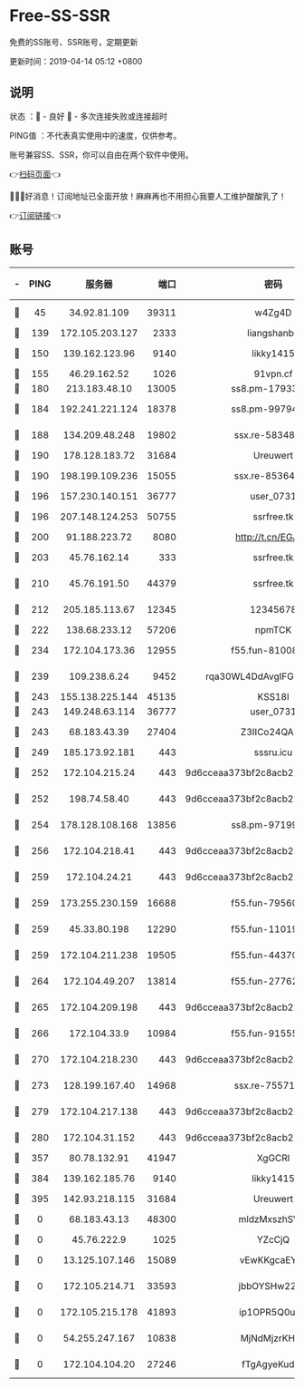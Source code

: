 # Free-SS-SSR

免费的SS账号、SSR账号，定期更新

更新时间：2019-04-14 05:12 +0800

## 说明

状态     ：🙂 - 良好 🙁 - 多次连接失败或连接超时

PING值   ：不代表真实使用中的速度，仅供参考。

账号兼容SS、SSR，你可以自由在两个软件中使用。

👉[扫码页面](https://liesauer.github.io/Free-SS-SSR/)👈

🎉🎉🎉好消息！订阅地址已全面开放！麻麻再也不用担心我要人工维护酸酸乳了！

👉[订阅链接](https://www.liesauer.net/yogurt/subscribe?ACCESS_TOKEN=DAYxR3mMaZAsaqUb)👈

## 账号

|-|PING|服务器|端口|密码|加密方式|区域|
|:----:|:----:|:-----:|-----:|:----:|:----:|:----:|
|🙂|45|34.92.81.109|39311|w4Zg4D|chacha20-ietf|US|
|🙂|139|172.105.203.127|2333|liangshanbo|chacha20|JP|
|🙂|150|139.162.123.96|9140|likky1415|aes-256-cfb|JP|
|🙂|155|46.29.162.52|1026|91vpn.cf|rc4-md5|RU|
|🙂|180|213.183.48.10|13005|ss8.pm-17933646|rc4-md5|RU|
|🙂|184|192.241.221.124|18378|ss8.pm-99794211|aes-256-cfb|US|
|🙂|188|134.209.48.248|19802|ssx.re-58348307|aes-256-cfb|US|
|🙂|190|178.128.183.72|31684|Ureuwert|chacha20|US|
|🙂|190|198.199.109.236|15055|ssx.re-85364694|aes-256-cfb|US|
|🙂|196|157.230.140.151|36777|user_0731|chacha20|US|
|🙂|196|207.148.124.253|50755|ssrfree.tk|aes-256-cfb|SG|
|🙂|200|91.188.223.72|8080|http://t.cn/EGJIyrl|rc4-md5|RU|
|🙂|203|45.76.162.14|333|ssrfree.tk|aes-256-cfb|SG|
|🙂|210|45.76.191.50|44379|ssrfree.tk|aes-256-cfb|SG|
|🙂|212|205.185.113.67|12345|12345678|aes-256-cfb|US|
|🙂|222|138.68.233.12|57206|npmTCK|rc4-md5|US|
|🙂|234|172.104.173.36|12955|f55.fun-81008774|aes-256-cfb|SG|
|🙂|239|109.238.6.24|9452|rqa30WL4DdAvgIFG6Fs3znzTa|aes-256-cfb|FR|
|🙂|243|155.138.225.144|45135|KSS18l|rc4-md5|US|
|🙂|243|149.248.63.114|36777|user_0731|chacha20|CA|
|🙂|243|68.183.43.39|27404|Z3IICo24QAHu|aes-256-cfb|GB|
|🙂|249|185.173.92.181|443|sssru.icu|rc4-md5|RU|
|🙂|252|172.104.215.24|443|9d6cceaa373bf2c8acb22e60b6a58be6|aes-256-cfb|US|
|🙂|252|198.74.58.40|443|9d6cceaa373bf2c8acb22e60b6a58be6|aes-256-cfb|US|
|🙂|254|178.128.108.168|13856|ss8.pm-97199813|aes-256-cfb|SG|
|🙂|256|172.104.218.41|443|9d6cceaa373bf2c8acb22e60b6a58be6|aes-256-cfb|US|
|🙂|259|172.104.24.21|443|9d6cceaa373bf2c8acb22e60b6a58be6|aes-256-cfb|US|
|🙂|259|173.255.230.159|16688|f55.fun-79560972|aes-256-cfb|US|
|🙂|259|45.33.80.198|12290|f55.fun-11019774|aes-256-cfb|US|
|🙂|259|172.104.211.238|19505|f55.fun-44370256|aes-256-cfb|US|
|🙂|264|172.104.49.207|13814|f55.fun-27762527|aes-256-cfb|SG|
|🙂|265|172.104.209.198|443|9d6cceaa373bf2c8acb22e60b6a58be6|aes-256-cfb|US|
|🙂|266|172.104.33.9|10984|f55.fun-91555287|aes-256-cfb|SG|
|🙂|270|172.104.218.230|443|9d6cceaa373bf2c8acb22e60b6a58be6|aes-256-cfb|US|
|🙂|273|128.199.167.40|14968|ssx.re-75571963|aes-256-cfb|SG|
|🙂|279|172.104.217.138|443|9d6cceaa373bf2c8acb22e60b6a58be6|aes-256-cfb|US|
|🙂|280|172.104.31.152|443|9d6cceaa373bf2c8acb22e60b6a58be6|aes-256-cfb|US|
|🙂|357|80.78.132.91|41947|XgGCRl|rc4-md5|DE|
|🙂|384|139.162.185.76|9140|likky1415|aes-256-cfb|DE|
|🙂|395|142.93.218.115|31684|Ureuwert|chacha20|IN|
|🙁|0|68.183.43.13|48300|mldzMxszhSW8|aes-256-cfb|GB|
|🙁|0|45.76.222.9|1025|YZcCjQ|rc4-md5|JP|
|🙁|0|13.125.107.146|15089|vEwKKgcaEYuy|aes-256-cfb|KR|
|🙁|0|172.105.214.71|33593|jbbOYSHw2276|aes-256-cfb|JP|
|🙁|0|172.105.215.178|41893|ip1OPR5Q0uNu|aes-256-cfb|JP|
|🙁|0|54.255.247.167|10838|MjNdMjzrKHKL|aes-256-cfb|SG|
|🙁|0|172.104.104.20|27246|fTgAgyeKudhk|aes-256-cfb|JP|
